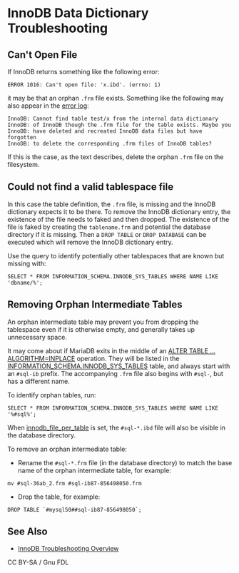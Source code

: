 # InnoDB Data Dictionary Troubleshooting

## Can't Open File

If InnoDB returns something like the following error:

```
ERROR 1016: Can't open file: 'x.ibd'. (errno: 1)
```

it may be that an orphan `.frm` file exists. Something like the following may also appear in the [error log](../../../../server-management/server-monitoring-logs/error-log.md):

```
InnoDB: Cannot find table test/x from the internal data dictionary
InnoDB: of InnoDB though the .frm file for the table exists. Maybe you
InnoDB: have deleted and recreated InnoDB data files but have forgotten
InnoDB: to delete the corresponding .frm files of InnoDB tables?
```

If this is the case, as the text describes, delete the orphan `.frm` file on the filesystem.

## Could not find a valid tablespace file

In this case the table definition, the `.frm` file, is missing and the InnoDB dictionary expects it to be there. To remove the InnoDB dictionary entry, the existence of the file needs to faked and then dropped. The existence of the file is faked by creating the `tablename.frm` and potential the database directory if it is missing. Then a `DROP TABLE` or `DROP DATABASE` can be executed which will remove the InnoDB dictionary entry.

Use the query to identify potentially other tablespaces that are known but missing with:

```
SELECT * FROM INFORMATION_SCHEMA.INNODB_SYS_TABLES WHERE NAME LIKE 'dbname/%';
```

## Removing Orphan Intermediate Tables

An orphan intermediate table may prevent you from dropping the tablespace even if it is otherwise empty, and generally takes up unnecessary space.

It may come about if MariaDB exits in the middle of an [ALTER TABLE ... ALGORITHM=INPLACE](../../../sql-statements/data-definition/alter/alter-table.md#algorithm) operation. They will be listed in the [INFORMATION\_SCHEMA.INNODB\_SYS\_TABLES](../../../sql-statements/administrative-sql-statements/system-tables/information-schema/information-schema-tables/information-schema-innodb-tables/information-schema-innodb_sys_tables-table.md) table, and always start with an `#sql-ib` prefix. The accompanying `.frm` file also begins with `#sql-`, but has a different name.

To identify orphan tables, run:

```
SELECT * FROM INFORMATION_SCHEMA.INNODB_SYS_TABLES WHERE NAME LIKE '%#sql%';
```

When [innodb\_file\_per\_table](../innodb-system-variables.md) is set, the `#sql-*.ibd` file will also be visible in the database directory.

To remove an orphan intermediate table:

* Rename the `#sql-*.frm` file (in the database directory) to match the base name of the orphan intermediate table, for example:

```
mv #sql-36ab_2.frm #sql-ib87-856498050.frm
```

* Drop the table, for example:

```
DROP TABLE `#mysql50##sql-ib87-856498050`;
```

## See Also

* [InnoDB Troubleshooting Overview](innodb-troubleshooting-overview.md)

CC BY-SA / Gnu FDL
